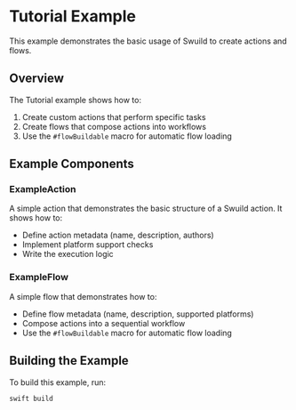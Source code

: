 # Tutorial Example

This example demonstrates the basic usage of Swuild to create actions and flows.

## Overview

The Tutorial example shows how to:

1. Create custom actions that perform specific tasks
2. Create flows that compose actions into workflows
3. Use the `#flowBuildable` macro for automatic flow loading

## Example Components

### ExampleAction

A simple action that demonstrates the basic structure of a Swuild action. It shows how to:

- Define action metadata (name, description, authors)
- Implement platform support checks
- Write the execution logic

### ExampleFlow

A simple flow that demonstrates how to:

- Define flow metadata (name, description, supported platforms)
- Compose actions into a sequential workflow
- Use the `#flowBuildable` macro for automatic flow loading

## Building the Example

To build this example, run:

```bash
swift build
```

